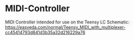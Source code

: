 # MIDI-Controller
MIDI Controller intended for use on the Teensy LC
Schematic: https://easyeda.com/normal/Teensy_MIDI_with_multiplexer-cc45414793d841d3b35a32d216229a76
